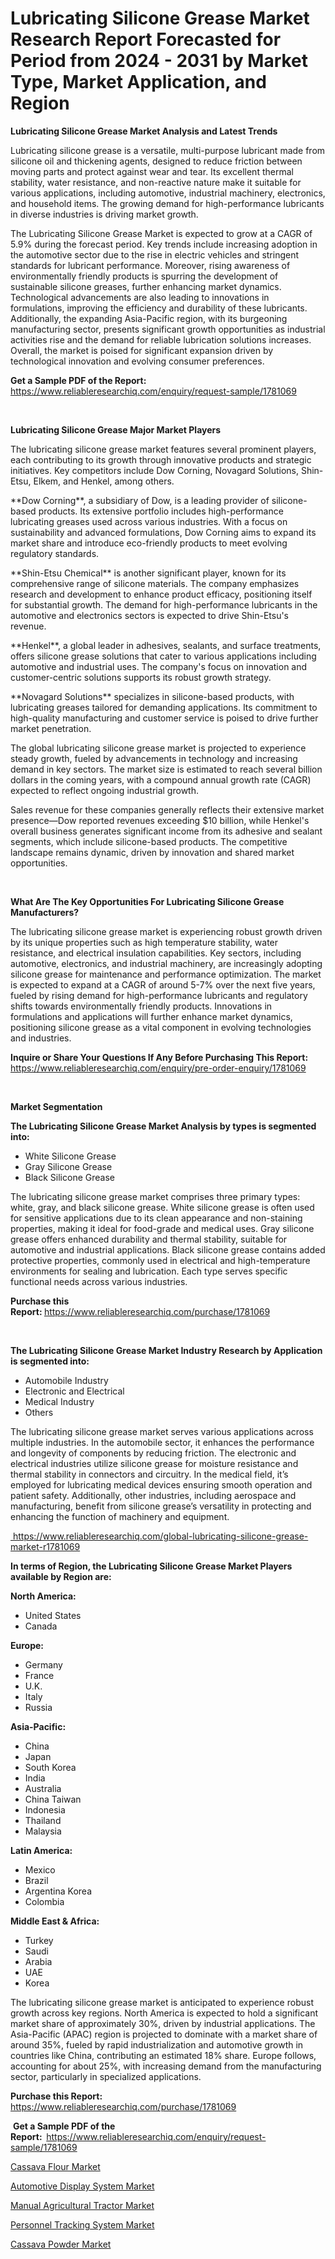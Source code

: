 <p><h1>Lubricating Silicone Grease Market Research Report Forecasted for Period from 2024 -  2031 by Market Type, Market Application, and Region</h1></p><p><strong>Lubricating Silicone Grease Market Analysis and Latest Trends</strong></p>
<p><p>Lubricating silicone grease is a versatile, multi-purpose lubricant made from silicone oil and thickening agents, designed to reduce friction between moving parts and protect against wear and tear. Its excellent thermal stability, water resistance, and non-reactive nature make it suitable for various applications, including automotive, industrial machinery, electronics, and household items. The growing demand for high-performance lubricants in diverse industries is driving market growth.</p><p>The Lubricating Silicone Grease Market is expected to grow at a CAGR of 5.9% during the forecast period. Key trends include increasing adoption in the automotive sector due to the rise in electric vehicles and stringent standards for lubricant performance. Moreover, rising awareness of environmentally friendly products is spurring the development of sustainable silicone greases, further enhancing market dynamics. Technological advancements are also leading to innovations in formulations, improving the efficiency and durability of these lubricants. Additionally, the expanding Asia-Pacific region, with its burgeoning manufacturing sector, presents significant growth opportunities as industrial activities rise and the demand for reliable lubrication solutions increases. Overall, the market is poised for significant expansion driven by technological innovation and evolving consumer preferences.</p></p>
<p><strong>Get a Sample PDF of the Report:&nbsp;</strong> <a href="https://www.reliableresearchiq.com/enquiry/request-sample/1781069?utm_campaign=1257&utm_medium=2&utm_source=Github&utm_content=ia&utm_term=08102024&utm_id=lubricating-silicone-grease">https://www.reliableresearchiq.com/enquiry/request-sample/1781069</a></p>
<p>&nbsp;</p>
<p><strong>Lubricating Silicone Grease Major Market Players</strong></p>
<p><p>The lubricating silicone grease market features several prominent players, each contributing to its growth through innovative products and strategic initiatives. Key competitors include Dow Corning, Novagard Solutions, Shin-Etsu, Elkem, and Henkel, among others.</p><p>**Dow Corning**, a subsidiary of Dow, is a leading provider of silicone-based products. Its extensive portfolio includes high-performance lubricating greases used across various industries. With a focus on sustainability and advanced formulations, Dow Corning aims to expand its market share and introduce eco-friendly products to meet evolving regulatory standards.</p><p>**Shin-Etsu Chemical** is another significant player, known for its comprehensive range of silicone materials. The company emphasizes research and development to enhance product efficacy, positioning itself for substantial growth. The demand for high-performance lubricants in the automotive and electronics sectors is expected to drive Shin-Etsu's revenue.</p><p>**Henkel**, a global leader in adhesives, sealants, and surface treatments, offers silicone grease solutions that cater to various applications including automotive and industrial uses. The company's focus on innovation and customer-centric solutions supports its robust growth strategy.</p><p>**Novagard Solutions** specializes in silicone-based products, with lubricating greases tailored for demanding applications. Its commitment to high-quality manufacturing and customer service is poised to drive further market penetration.</p><p>The global lubricating silicone grease market is projected to experience steady growth, fueled by advancements in technology and increasing demand in key sectors. The market size is estimated to reach several billion dollars in the coming years, with a compound annual growth rate (CAGR) expected to reflect ongoing industrial growth.</p><p>Sales revenue for these companies generally reflects their extensive market presence—Dow reported revenues exceeding $10 billion, while Henkel's overall business generates significant income from its adhesive and sealant segments, which include silicone-based products. The competitive landscape remains dynamic, driven by innovation and shared market opportunities.</p></p>
<p>&nbsp;</p>
<p><strong>What Are The Key Opportunities For Lubricating Silicone Grease Manufacturers?</strong></p>
<p><p>The lubricating silicone grease market is experiencing robust growth driven by its unique properties such as high temperature stability, water resistance, and electrical insulation capabilities. Key sectors, including automotive, electronics, and industrial machinery, are increasingly adopting silicone grease for maintenance and performance optimization. The market is expected to expand at a CAGR of around 5-7% over the next five years, fueled by rising demand for high-performance lubricants and regulatory shifts towards environmentally friendly products. Innovations in formulations and applications will further enhance market dynamics, positioning silicone grease as a vital component in evolving technologies and industries.</p></p>
<p><strong>Inquire or Share Your Questions If Any Before Purchasing This Report:</strong> <a href="https://www.reliableresearchiq.com/enquiry/pre-order-enquiry/1781069?utm_campaign=1257&utm_medium=2&utm_source=Github&utm_content=ia&utm_term=08102024&utm_id=lubricating-silicone-grease">https://www.reliableresearchiq.com/enquiry/pre-order-enquiry/1781069</a></p>
<p>&nbsp;</p>
<p><strong>Market Segmentation</strong></p>
<p><strong>The Lubricating Silicone Grease Market Analysis by types is segmented into:</strong></p>
<p><ul><li>White Silicone Grease</li><li>Gray Silicone Grease</li><li>Black Silicone Grease</li></ul></p>
<p><p>The lubricating silicone grease market comprises three primary types: white, gray, and black silicone grease. White silicone grease is often used for sensitive applications due to its clean appearance and non-staining properties, making it ideal for food-grade and medical uses. Gray silicone grease offers enhanced durability and thermal stability, suitable for automotive and industrial applications. Black silicone grease contains added protective properties, commonly used in electrical and high-temperature environments for sealing and lubrication. Each type serves specific functional needs across various industries.</p></p>
<p><strong>Purchase this Report:&nbsp;</strong><a href="https://www.reliableresearchiq.com/purchase/1781069?utm_campaign=1257&utm_medium=2&utm_source=Github&utm_content=ia&utm_term=08102024&utm_id=lubricating-silicone-grease">https://www.reliableresearchiq.com/purchase/1781069</a></p>
<p>&nbsp;</p>
<p><strong>The Lubricating Silicone Grease Market Industry Research by Application is segmented into:</strong></p>
<p><ul><li>Automobile Industry</li><li>Electronic and Electrical</li><li>Medical Industry</li><li>Others</li></ul></p>
<p><p>The lubricating silicone grease market serves various applications across multiple industries. In the automobile sector, it enhances the performance and longevity of components by reducing friction. The electronic and electrical industries utilize silicone grease for moisture resistance and thermal stability in connectors and circuitry. In the medical field, it’s employed for lubricating medical devices ensuring smooth operation and patient safety. Additionally, other industries, including aerospace and manufacturing, benefit from silicone grease’s versatility in protecting and enhancing the function of machinery and equipment.</p></p>
<p><a href="https://www.reliableresearchiq.com/global-lubricating-silicone-grease-market-r1781069?utm_campaign=1257&utm_medium=2&utm_source=Github&utm_content=ia&utm_term=08102024&utm_id=lubricating-silicone-grease">&nbsp;https://www.reliableresearchiq.com/global-lubricating-silicone-grease-market-r1781069</a></p>
<p><strong>In terms of Region, the Lubricating Silicone Grease Market Players available by Region are:</strong></p>
<p>
    <p> <strong> North America: </strong>
        <ul>
            <li>United States</li>
            <li>Canada</li>
        </ul>
        </p> 
    <p> <strong> Europe: </strong>
        <ul>
            <li>Germany</li>
            <li>France</li>
            <li>U.K.</li>
            <li>Italy</li>
            <li>Russia</li>
        </ul>
        </p> 
    <p> <strong> Asia-Pacific: </strong>
        <ul>
            <li>China</li>
            <li>Japan</li>
            <li>South Korea</li>
            <li>India</li>
            <li>Australia</li>
            <li>China Taiwan</li>
            <li>Indonesia</li>
            <li>Thailand</li>
            <li>Malaysia</li>
        </ul>
        </p> 
    <p> <strong> Latin America: </strong>
        <ul>
            <li>Mexico</li>
            <li>Brazil</li>
            <li>Argentina Korea</li>
            <li>Colombia</li>
        </ul>
        </p> 
    <p> <strong> Middle East & Africa: </strong>
        <ul>
            <li>Turkey</li>
            <li>Saudi</li>
            <li>Arabia</li>
            <li>UAE</li>
            <li>Korea</li>
        </ul>
    </p>
    </p>
<p><p>The lubricating silicone grease market is anticipated to experience robust growth across key regions. North America is expected to hold a significant market share of approximately 30%, driven by industrial applications. The Asia-Pacific (APAC) region is projected to dominate with a market share of around 35%, fueled by rapid industrialization and automotive growth in countries like China, contributing an estimated 18% share. Europe follows, accounting for about 25%, with increasing demand from the manufacturing sector, particularly in specialized applications.</p></p>
<p><strong>Purchase this Report: </strong><a href="https://www.reliableresearchiq.com/purchase/1781069?utm_campaign=1257&utm_medium=2&utm_source=Github&utm_content=ia&utm_term=08102024&utm_id=lubricating-silicone-grease">https://www.reliableresearchiq.com/purchase/1781069</a></p>
<p>&nbsp;<strong>Get a Sample PDF of the Report:&nbsp;&nbsp;</strong><a href="https://www.reliableresearchiq.com/enquiry/request-sample/1781069?utm_campaign=1257&utm_medium=2&utm_source=Github&utm_content=ia&utm_term=08102024&utm_id=lubricating-silicone-grease">https://www.reliableresearchiq.com/enquiry/request-sample/1781069</a></p>
<p><strong></strong></p>
<p><p><a href="https://issuu.com/reportprime-2/docs/cassava-flour-market-size-2030.pptx_cece17cf3ae7bb?utm_campaign=1257&utm_medium=2&utm_source=Github&utm_content=ia&utm_term=08102024&utm_id=lubricating-silicone-grease">Cassava Flour Market</a></p><p><a href="https://www.linkedin.com/pulse/automotive-display-system-market-navigating-challenges-u25lc?utm_campaign=1257&utm_medium=2&utm_source=Github&utm_content=ia&utm_term=08102024&utm_id=lubricating-silicone-grease">Automotive Display System Market</a></p><p><a href="https://github.com/isbel3opkkem/Market-Research-Report-List-1/blob/main/manual-agricultural-tractor-market.md?utm_campaign=1257&utm_medium=2&utm_source=Github&utm_content=ia&utm_term=08102024&utm_id=lubricating-silicone-grease">Manual Agricultural Tractor Market</a></p><p><a href="https://www.linkedin.com/pulse/investment-opportunities-personnel-tracking-system-sector-eijse?utm_campaign=1257&utm_medium=2&utm_source=Github&utm_content=ia&utm_term=08102024&utm_id=lubricating-silicone-grease">Personnel Tracking System Market</a></p><p><a href="https://issuu.com/reportprime-2/docs/cassava-powder-market-size-2030.ppt_6bca3f53e96d0f?utm_campaign=1257&utm_medium=2&utm_source=Github&utm_content=ia&utm_term=08102024&utm_id=lubricating-silicone-grease">Cassava Powder Market</a></p></p>